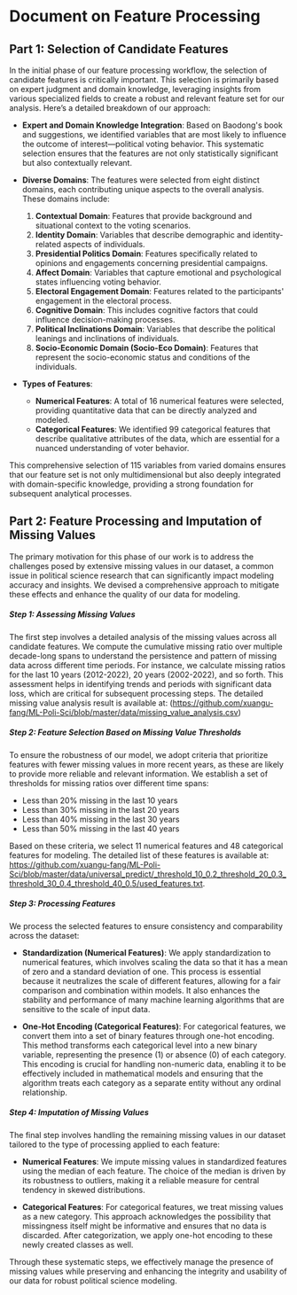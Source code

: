 # Document on Feature Processing

## Part 1: Selection of Candidate Features

In the initial phase of our feature processing workflow, the selection of candidate features is critically important. This selection is primarily based on expert judgment and domain knowledge, leveraging insights from various specialized fields to create a robust and relevant feature set for our analysis. Here’s a detailed breakdown of our approach:

- **Expert and Domain Knowledge Integration**: Based on Baodong's book and suggestions, we identified variables that are most likely to influence the outcome of interest—political voting behavior. This systematic selection ensures that the features are not only statistically significant but also contextually relevant.

- **Diverse Domains**: The features were selected from eight distinct domains, each contributing unique aspects to the overall analysis. These domains include:
  1. **Contextual Domain**: Features that provide background and situational context to the voting scenarios.
  2. **Identity Domain**: Variables that describe demographic and identity-related aspects of individuals.
  3. **Presidential Politics Domain**: Features specifically related to opinions and engagements concerning presidential campaigns.
  4. **Affect Domain**: Variables that capture emotional and psychological states influencing voting behavior.
  5. **Electoral Engagement Domain**: Features related to the participants' engagement in the electoral process.
  6. **Cognitive Domain**: This includes cognitive factors that could influence decision-making processes.
  7. **Political Inclinations Domain**: Variables that describe the political leanings and inclinations of individuals.
  8. **Socio-Economic Domain (Socio-Eco Domain)**: Features that represent the socio-economic status and conditions of the individuals.

- **Types of Features**:
  - **Numerical Features**: A total of 16 numerical features were selected, providing quantitative data that can be directly analyzed and modeled.
  - **Categorical Features**: We identified 99 categorical features that describe qualitative attributes of the data, which are essential for a nuanced understanding of voter behavior.

This comprehensive selection of 115 variables from varied domains ensures that our feature set is not only multidimensional but also deeply integrated with domain-specific knowledge, providing a strong foundation for subsequent analytical processes.

## Part 2: Feature Processing and Imputation of Missing Values

The primary motivation for this phase of our work is to address the challenges posed by extensive missing values in our dataset, a common issue in political science research that can significantly impact modeling accuracy and insights. We devised a comprehensive approach to mitigate these effects and enhance the quality of our data for modeling.

##### Step 1: Assessing Missing Values
The first step involves a detailed analysis of the missing values across all candidate features. We compute the cumulative missing ratio over multiple decade-long spans to understand the persistence and pattern of missing data across different time periods. For instance, we calculate missing ratios for the last 10 years (2012-2022), 20 years (2002-2022), and so forth. This assessment helps in identifying trends and periods with significant data loss, which are critical for subsequent processing steps. The detailed missing value analysis result is available at: (https://github.com/xuangu-fang/ML-Poli-Sci/blob/master/data/missing_value_analysis.csv)

##### Step 2: Feature Selection Based on Missing Value Thresholds
To ensure the robustness of our model, we adopt criteria that prioritize features with fewer missing values in more recent years, as these are likely to provide more reliable and relevant information. We establish a set of thresholds for missing ratios over different time spans:

- Less than 20% missing in the last 10 years
- Less than 30% missing in the last 20 years
- Less than 40% missing in the last 30 years
- Less than 50% missing in the last 40 years

Based on these criteria, we select 11 numerical features and 48 categorical features for modeling. The detailed list of these features is available at: https://github.com/xuangu-fang/ML-Poli-Sci/blob/master/data/universal_predict/_threshold_10_0.2_threshold_20_0.3_threshold_30_0.4_threshold_40_0.5/used_features.txt.

##### Step 3: Processing Features
We process the selected features to ensure consistency and comparability across the dataset:

- **Standardization (Numerical Features)**: We apply standardization to numerical features, which involves scaling the data so that it has a mean of zero and a standard deviation of one. This process is essential because it neutralizes the scale of different features, allowing for a fair comparison and combination within models. It also enhances the stability and performance of many machine learning algorithms that are sensitive to the scale of input data.

- **One-Hot Encoding (Categorical Features)**: For categorical features, we convert them into a set of binary features through one-hot encoding. This method transforms each categorical level into a new binary variable, representing the presence (1) or absence (0) of each category. This encoding is crucial for handling non-numeric data, enabling it to be effectively included in mathematical models and ensuring that the algorithm treats each category as a separate entity without any ordinal relationship.

##### Step 4: Imputation of Missing Values
The final step involves handling the remaining missing values in our dataset tailored to the type of processing applied to each feature:

- **Numerical Features**: We impute missing values in standardized features using the median of each feature. The choice of the median is driven by its robustness to outliers, making it a reliable measure for central tendency in skewed distributions.

- **Categorical Features**: For categorical features, we treat missing values as a new category. This approach acknowledges the possibility that missingness itself might be informative and ensures that no data is discarded. After categorization, we apply one-hot encoding to these newly created classes as well.

Through these systematic steps, we effectively manage the presence of missing values while preserving and enhancing the integrity and usability of our data for robust political science modeling.